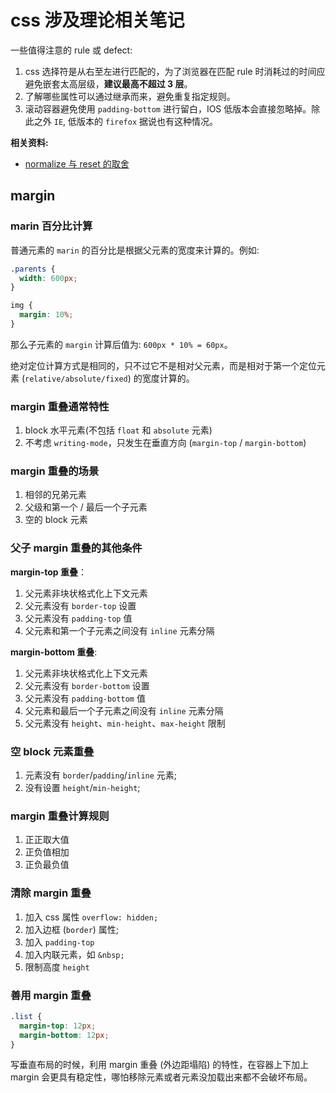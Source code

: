# css 涉及理论相关笔记

一些值得注意的 rule 或 defect:

1. css 选择符是从右至左进行匹配的，为了浏览器在匹配 rule 时消耗过的时间应避免嵌套太高层级，**建议最高不超过 3 层**。
2. 了解哪些属性可以通过继承而来，避免重复指定规则。
3. 滚动容器避免使用 `padding-bottom` 进行留白，IOS 低版本会直接忽略掉。除此之外 `IE`, 低版本的 `firefox` 据说也有这种情况。

**相关资料:**

- [normalize 与 reset 的取舍](https://anran758.github.io/blog/2017/10/15/%E6%B5%85%E8%B0%88Normalize%E4%B8%8Ereset/)

## margin

### marin 百分比计算

普通元素的 `marin` 的百分比是根据父元素的宽度来计算的。例如:

``` css
.parents {
  width: 600px;
}

img {
  margin: 10%;
}
```

那么子元素的 `margin` 计算后值为: `600px * 10% = 60px`。

绝对定位计算方式是相同的，只不过它不是相对父元素，而是相对于第一个定位元素 (`relative/absolute/fixed`) 的宽度计算的。

### margin 重叠通常特性

1. block 水平元素(不包括 `float` 和 `absolute` 元素)
2. 不考虑 `writing-mode`，只发生在垂直方向 (`margin-top` / `margin-bottom`)

### margin 重叠的场景

1. 相邻的兄弟元素
2. 父级和第一个 / 最后一个子元素
3. 空的 block 元素

### 父子 margin 重叠的其他条件

**margin-top 重叠**：

1. 父元素非块状格式化上下文元素
2. 父元素没有 `border-top` 设置
3. 父元素没有 `padding-top` 值
4. 父元素和第一个子元素之间没有 `inline` 元素分隔

**margin-bottom 重叠**:

1. 父元素非块状格式化上下文元素
2. 父元素没有 `border-bottom` 设置
3. 父元素没有 `padding-bottom` 值
4. 父元素和最后一个子元素之间没有 `inline` 元素分隔
5. 父元素没有 `height`、`min-height`、`max-height` 限制

### 空 block 元素重叠

1. 元素没有 `border`/`padding`/`inline` 元素;
2. 没有设置 `height`/`min-height`;

### margin 重叠计算规则

1. 正正取大值
2. 正负值相加
3. 正负最负值

### 清除 margin 重叠

1. 加入 css 属性 `overflow: hidden;`
2. 加入边框 (`border`) 属性;
3. 加入 `padding-top`
4. 加入内联元素，如 `&nbsp;`
5. 限制高度 `height`

### 善用 margin 重叠

``` css
.list {
  margin-top: 12px;
  margin-bottom: 12px;
}
```

写垂直布局的时候，利用 margin 重叠 (外边距塌陷) 的特性，在容器上下加上 margin 会更具有稳定性，哪怕移除元素或者元素没加载出来都不会破坏布局。

